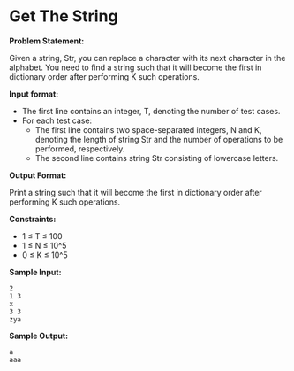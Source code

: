 # Get The String

**Problem Statement:**

Given a string, Str, you can replace a character with its next character in the alphabet. You need to find a string such that it will become the first in dictionary order after performing K such operations.

**Input format:**

- The first line contains an integer, T, denoting the number of test cases.
- For each test case:
  - The first line contains two space-separated integers, N and K, denoting the length of string Str and the number of operations to be performed, respectively.
  - The second line contains string Str consisting of lowercase letters.

**Output Format:**

Print a string such that it will become the first in dictionary order after performing K such operations.

**Constraints:**

- 1 ≤ T ≤ 100
- 1 ≤ N ≤ 10^5
- 0 ≤ K ≤ 10^5

**Sample Input:**
```
2
1 3
x
3 3
zya
```

**Sample Output:**
```
a
aaa
```